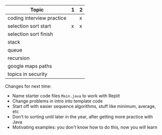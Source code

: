 | Topic                     | 1   | 2   |
| ------------------------- | --- | --- |
| coding interview practice |     | x   |
| selection sort start      | x   | x   |
| selection sort finish     |     |     |
| stack                     |     |     |
| queue                     |     |     |
| recursion                 |     |     |
| google maps paths         |     |     |
| topics in security        |     |     |

Changes for next time:

- Name starter code files `Main.java` to work with Replit
- Change problems in intro into template code
- Start off with easier sequence algorithms, stuff like minimum, average, etc
- Don't to sorting until later in the year, after getting more practice with
  Java
- Motivating examples: you don't know how to do this, now you will learn
